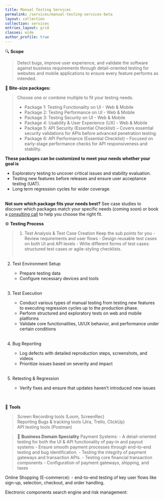 ```yaml
---
title: Manual Testing Services
permalink: /services/manual-testing-services-beta
layout: collection
collection: services
entries_layout: grid
classes: wide
author_profile: true
---
```


🔍 **Scope**  

>Detect bugs, improve user experience, and validate the software against business requirements through detail-oriented testing for websites and mobile applications to ensure every feature performs as intended.


💼 **Bite-size packages:**
> Choose one or combine multiple to fit your testing needs.  
> - Package 1: Testing Functionality on UI - Web & Mobile  
> - Package 2: Testing Performance on UI - Web & Mobile  
> - Package 3: Testing Security on UI - Web & Mobile  
> - Package 4: Usability & User Experience (UX) - Web & Mobile  
> - Package 5: API Security (Essential Checklist) – Covers essential security validations for APIs before advanced penetration testing.  
> - Package 6: API Performance (Essential Checklist) – Focused on early-stage performance checks for API responsiveness and stability.


**These packages can be customized to meet your needs whether your goal is** 
- Exploratory testing to uncover critical issues and stability evaluation.  
- Testing new features before releases and ensure user acceptance testing (UAT).  
- Long term regression cycles for wider coverage.
	<br>
    <br>

**Not sure which package fits your needs best?**
	See case studies to discover which packages match your specific needs (coming soon) 
	or book a [consulting call](https://calendly.com/khaled-ashraf-tech) to help you choose the right fit.

⚙️ **Testing Process**
> 1. Test Analysis & Test Case Creation
	Keep the sub points for you - Review requirements and user flows
	- Design reusable test cases on both UI and API levels
	- Write different forms of test cases: structured test cases or agile-styling checklists.  
    <br>

2. Test Environment Setup
	- Prepare testing data
	- Configure necessary devices and tools  
    <br>

3. Test Execution
	- Conduct various types of manual testing from testing new features to executing regression cycles up to the production phase.
	- Perform structured and exploratory tests on web and mobile platforms
	- Validate core functionalities, UI/UX behavior, and performance under certain conditions  
    <br>

4. Bug Reporting
	- Log defects with detailed reproduction steps, screenshots, and videos
	- Prioritize issues based on severity and impact  
    <br>

5. Retesting & Regression
	- Verify fixes and ensure that updates haven’t introduced new issues
<br>


🔧 **Tools**
> Screen Recording tools (Loom, ScreenRec)  
> Reporting Bugs & tracking tools (Jira, Trello, ClickUp)  
> API testing tools (Postman)  


> 🔧 **Business Domain Speciality**
Payment Systems: 
	- A detail-oriented testing for both the UI & API functionality of pay-in and payout systems
	- Ensure smooth payment processes through end-to-end testing and bug identification.
	- Testing the integrity of payment gateways and transaction APIs.
	- Testing core financial transaction components
	- Configuration of payment gateways, shipping, and taxes
	
Online Shopping (E-commerce):
	- end-to-end testing of key user flows like sign-up, selection, checkout, and order handling.


Electronic components search engine and risk management:

